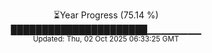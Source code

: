 <p align="center">
⏳Year Progress (75.14 %) <br>
██████████████████████▁▁▁▁▁▁▁▁ <br>
<sub>Updated: Thu, 02 Oct 2025 06:33:25 GMT</sub>
</p>


